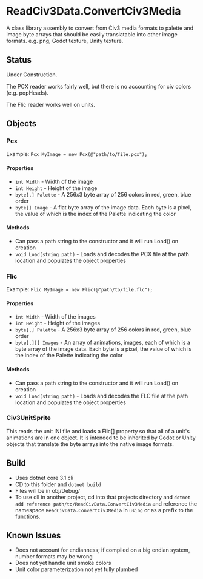 # ReadCiv3Data.ConvertCiv3Media

A class library assembly to convert from Civ3 media formats to palette and image byte arrays that should be easily translatable into other image formats. e.g. png, Godot texture, Unity texture.

## Status

Under Construction.

The PCX reader works fairly well, but there is no accounting for civ colors (e.g. popHeads).

The Flic reader works well on units.

## Objects

### Pcx

Example: `Pcx MyImage = new Pcx(@"path/to/file.pcx");`

#### Properties

- `int Width` - Width of the image
- `int Height` - Height of the image
- `byte[,] Palette` - A 256x3 byte array of 256 colors in red, green, blue order
- `byte[] Image` - A flat byte array of the image data. Each byte is a pixel, the value of which is the index of the Palette indicating the color

#### Methods

- Can pass a path string to the constructor and it will run Load() on creation
- `void Load(string path)` - Loads and decodes the PCX file at the path location and populates the object properties

### Flic

Example: `Flic MyImage = new Flic(@"path/to/file.flc");`

#### Properties

- `int Width` - Width of the images
- `int Height` - Height of the images
- `byte[,] Palette` - A 256x3 byte array of 256 colors in red, green, blue order
- `byte[,][] Images` - An array of animations, images, each of which is a byte array of the image data. Each byte is a pixel, the value of which is the index of the Palette indicating the color

#### Methods

- Can pass a path string to the constructor and it will run Load() on creation
- `void Load(string path)` - Loads and decodes the FLC file at the path location and populates the object properties

### Civ3UnitSprite

This reads the unit INI file and loads a Flic[] property so that all of a unit's animations are in one object. It is intended to be inherited by Godot or Unity objects that translate the byte arrays into the native image formats.

## Build

- Uses dotnet core 3.1 cli
- CD to this folder and `dotnet build`
- Files will be in obj/Debug/
- To use dll in another project, cd into that projects directory and `dotnet add reference path/to/ReadCivData.ConvertCiv3Media` and reference the namespace `ReadCivData.ConvertCiv3Media` in `using` or as a prefix to the functions.

## Known Issues

- Does not account for endianness; if compiled on a big endian system, number formats may be wrong
- Does not yet handle unit smoke colors
- Unit color parameterization not yet fully plumbed
